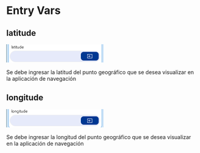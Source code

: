 # Entry Vars

## latitude

![](../../../../.gitbook/assets/image%20%28520%29.png)

Se debe ingresar la latitud del punto geográfico que se desea visualizar en la aplicación de navegación

## longitude

![](../../../../.gitbook/assets/image%20%28517%29.png)

Se debe ingresar la longitud del punto geográfico que se desea visualizar en la aplicación de navegación

